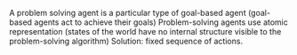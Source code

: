 A problem solving agent is a particular type of goal-based agent (goal-based agents act to achieve their goals)
Problem-solving agents use atomic representation
(states of the world have no internal structure visible to
the problem-solving algorithm)
Solution: fixed sequence of actions.
